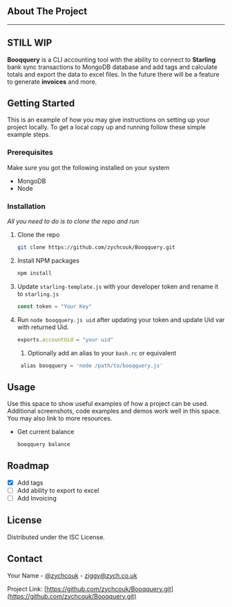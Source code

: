## About The Project

---

## STILL WIP

**Booqquery** is a CLI accounting tool with the ability to connect to
**Starling** bank sync transactions to MongoDB database and add tags and
calculate totals and export the data to excel files. In the future there will be
a feature to generate **invoices** and more.

<!-- GETTING STARTED -->

## Getting Started

This is an example of how you may give instructions on setting up your project
locally. To get a local copy up and running follow these simple example steps.

### Prerequisites

Make sure you got the following installed on your system

- MongoDB
- Node

### Installation

_All you need to do is to clone the repo and run_

1. Clone the repo
   ```sh
   git clone https://github.com/zychcouk/Booqquery.git
   ```
2. Install NPM packages
   ```sh
   npm install
   ```
3. Update `starling-template.js` with your developer token and rename it to
   `starling.js`

   ```js
   const token = "Your Key"
   ```

4. Run `node booqquery.js uid` after updating your token and update Uid var with
   returned Uid.

   ```js
   exports.accountUid = "your uid"
   ```

   1. Optionally add an alias to your `bash.rc` or equivalent

   ```js
    alias booqquery = 'node /path/to/booqquery.js'
   ```

<!-- USAGE EXAMPLES -->

## Usage

Use this space to show useful examples of how a project can be used. Additional
screenshots, code examples and demos work well in this space. You may also link
to more resources.

- Get current balance

  ```sh
  booqquery balance
  ```

<!-- ROADMAP -->

## Roadmap

- [x] Add tags
- [ ] Add ability to export to excel
- [ ] Add Invoicing

<!-- LICENSE -->

## License

Distributed under the ISC License.

<!-- CONTACT -->

## Contact

Your Name - [@zychcouk](https://twitter.com/zychcouk) - ziggy@zych.co.uk

Project Link:
[https://github.com/zychcouk/Booqquery.git](https://github.com/zychcouk/Booqquery.git)

```

```
